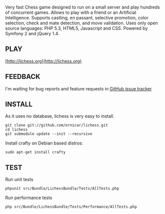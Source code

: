 Very fast Chess game designed to run on a small server and play hundreds of concurrent games.
Allows to play with a friend or an Artificial Intelligence.
Supports castling, en passant, selective promotion, color selection, check and mate detection, and move validation.
Uses only open source languages: PHP 5.3, HTML5, Javascript and CSS.
Powered by Symfony 2 and jQuery 1.4.
  
PLAY
----

[http://lichess.org](http://lichess.org)

FEEDBACK
--------

I'm waiting for bug reports and feature requests in [GitHub issue tracker](http://github.com/ornicar/lichess/issues)

INSTALL
-------

As it uses no database, lichess is very easy to install.

    git clone git://github.com/ornicar/lichess.git
    cd lichess
    git submodule update --init --recursive

Install crafty on Debian based distros:

    sudo apt-get install crafty

TEST
----

Run unit tests

    phpunit src/Bundle/LichessBundle/Tests/AllTests.php

Run performance tests

    php src/Bundle/LichessBundle/Tests/Performance/AllTests.php
